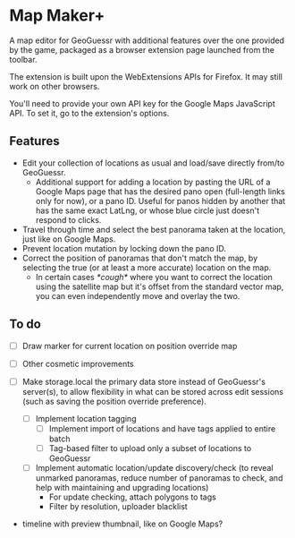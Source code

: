 # Map Maker+

A map editor for GeoGuessr with additional features over the one provided by the game, packaged as a browser extension page launched from the toolbar.

The extension is built upon the WebExtensions APIs for Firefox. It may still work on other browsers.

You'll need to provide your own API key for the Google Maps JavaScript API. To set it, go to the extension's options.

## Features
- Edit your collection of locations as usual and load/save directly from/to GeoGuessr.
    - Additional support for adding a location by pasting the URL of a Google Maps page that has the desired pano open (full-length links only for now), or a pano ID. Useful for panos hidden by another that has the same exact LatLng, or whose blue circle just doesn't respond to clicks.
- Travel through time and select the best panorama taken at the location, just like on Google Maps.
- Prevent location mutation by locking down the pano ID.
- Correct the position of panoramas that don't match the map, by selecting the true (or at least a more accurate) location on the map.
    - In certain cases _\*cough\*_ where you want to correct the location using the satellite map but it's offset from the standard vector map, you can even independently move and overlay the two.

## To do
- [ ] Draw marker for current location on position override map
- [ ] Other cosmetic improvements

- [ ] Make storage.local the primary data store instead of GeoGuessr's server(s), to allow flexibility in what can be stored across edit sessions (such as saving the position override preference).
    - [ ] Implement location tagging
        - [ ] Implement import of locations and have tags applied to entire batch
        - [ ] Tag-based filter to upload only a subset of locations to GeoGuessr
    - [ ] Implement automatic location/update discovery/check (to reveal unmarked panoramas, reduce number of panoramas to check, and help with maintaining and upgrading locations)
        - For update checking, attach polygons to tags
        - Filter by resolution, uploader blacklist

- timeline with preview thumbnail, like on Google Maps?